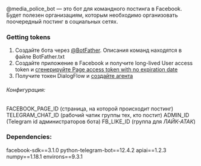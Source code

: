 @media_police_bot — это бот для командного постинга в Facebook. Будет полезен организациям, которым необходимо организовать поочередный постинг в социальных сетях.

### Getting tokens

1. Создайте бота через [@BotFather](http://t.me/BotFather "@BotFather"). Описания команд находятся в файле BotFather.txt
2. Создайте приложение в Facebook и получите long-lived User access token и [сгенерируйте Page access token with no expiration date](https://developers.facebook.com/docs/pages/access-tokens/ "сгенерируйте Page access token with no expiration date")
3. Получите токен DialogFlow и [создайте агента](https://habr.com/ru/post/346606/ "создайте агента")

###### Конфигурация:

FACEBOOK_PAGE_ID (страница, на которой происходит постинг)
TELEGRAM_CHAT_ID (рабочий чатик группы тех, кто постит)
ADMIN_ID (Telegram id администраторов бота)
FB_LIKE_ID (группа для *ЛАЙК-АТАК*)

### Dependencies:

facebook-sdk==3.1.0
python-telegram-bot==12.4.2
apiai==1.2.3
numpy==1.18.1
environs==9.3.1